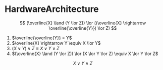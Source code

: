 # HardwareArchitecture


$$
(\overline{X} \land (Y \lor Z)) \lor ((\overline{X} \rightarrow \overline{\overline{Y}}) \lor Z)
$$


1. $\overline{\overline{Y}} = Y$  
2. $\overline{X} \rightarrow Y \equiv X \lor Y$  
3. $(X \lor Y) \lor Z \equiv X \lor Y \lor Z$  
4. $(\overline{X} \land (Y \lor Z)) \lor (X \lor Y \lor Z) \equiv X \lor Y \lor Z$

$$
X \lor Y \lor Z
$$

